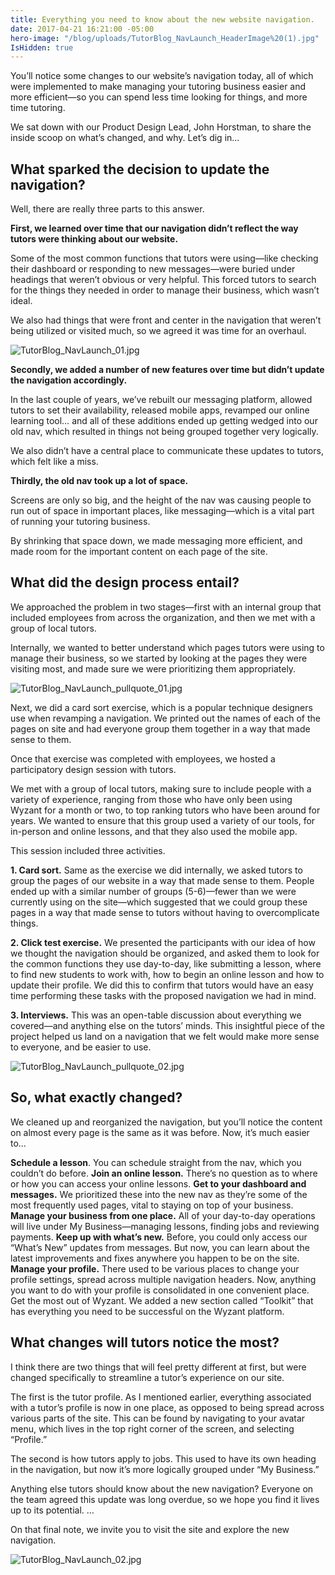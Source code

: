 ```yaml
---
title: Everything you need to know about the new website navigation.
date: 2017-04-21 16:21:00 -05:00
hero-image: "/blog/uploads/TutorBlog_NavLaunch_HeaderImage%20(1).jpg"
IsHidden: true
---
```


You’ll notice some changes to our website’s navigation today, all of which were implemented to make managing your tutoring business easier and more efficient—so you can spend less time looking for things, and more time tutoring.

We sat down with our Product Design Lead, John Horstman, to share the inside scoop on what’s changed, and why. Let’s dig in...

## What sparked the decision to update the navigation?
Well, there are really three parts to this answer. 

**First, we learned over time that our navigation didn’t reflect the way tutors were thinking about our website.**

Some of the most common functions that tutors were using—like checking their dashboard or responding to new messages—were buried under headings that weren’t obvious or very helpful. This forced tutors to search for the things they needed in order to manage their business, which wasn’t ideal.

We also had things that were front and center in the navigation that weren’t being utilized or visited much, so we agreed it was time for an overhaul.

![TutorBlog_NavLaunch_01.jpg](/blog/uploads/TutorBlog_NavLaunch_01.jpg)

**Secondly, we added a number of new features over time but didn’t update the navigation accordingly.**

In the last couple of years, we’ve rebuilt our messaging platform, allowed tutors to set their availability, released mobile apps, revamped our online learning tool… and all of these additions ended up getting wedged into our old nav, which resulted in things not being grouped together very logically. 

We also didn’t have a central place to communicate these updates to tutors, which felt like a miss.

**Thirdly, the old nav took up a lot of space.**

Screens are only so big, and the height of the nav was causing people to run out of space in important places, like messaging—which is a vital part of running your tutoring business. 

By shrinking that space down, we made messaging more efficient, and made room for the important content on each page of the site.

## What did the design process entail?

We approached the problem in two stages—first with an internal group that included employees from across the organization, and then we met with a group of local tutors.

Internally, we wanted to better understand which pages tutors were using to manage their business, so we started by looking at the pages they were visiting most, and made sure we were prioritizing them appropriately. 

![TutorBlog_NavLaunch_pullquote_01.jpg](/blog/uploads/TutorBlog_NavLaunch_pullquote_01.jpg)

Next, we did a card sort exercise, which is a popular technique designers use when revamping a navigation. We printed out the names of each of the pages on site and had everyone group them together in a way that made sense to them. 

Once that exercise was completed with employees, we hosted a participatory design session with tutors. 

We met with a group of local tutors, making sure to include people with a variety of experience, ranging from those who have only been using Wyzant for a month or two, to top ranking tutors who have been around for years. We wanted to ensure that this group used a variety of our tools, for in-person and online lessons, and that they also used the mobile app.

This session included three activities. 

**1. Card sort.** Same as the exercise we did internally, we asked tutors to group the pages of our website in a way that made sense to them. People ended up with a similar number of groups (5-6)—fewer than we were currently using on the site—which suggested that we could group these pages in a way that made sense to tutors without having to overcomplicate things. 

**2. Click test exercise.** We presented the participants with our idea of how we thought the navigation should be organized, and asked them to look for the common functions they use day-to-day, like submitting a lesson, where to find new students to work with, how to begin an online lesson and how to update their profile. We did this to confirm that tutors would have an easy time performing these tasks with the proposed navigation we had in mind.

**3. Interviews.** This was an open-table discussion about everything we covered—and anything else on the tutors’ minds. This insightful piece of the project helped us land on a navigation that we felt would make more sense to everyone, and be easier to use.

![TutorBlog_NavLaunch_pullquote_02.jpg](/blog/uploads/TutorBlog_NavLaunch_pullquote_02.jpg)

## So, what exactly changed?
We cleaned up and reorganized the navigation, but you’ll notice the content on almost every page is the same as it was before. Now, it’s much easier to…

**Schedule a lesson**. You can schedule straight from the nav, which you couldn’t do before.
**Join an online lesson.** There’s no question as to where or how you can access your online lessons.
**Get to your dashboard and messages.** We prioritized these into the new nav as they’re some of the most frequently used pages, vital to staying on top of your business.
**Manage your business from one place.** All of your day-to-day operations will live under My Business—managing lessons, finding jobs and reviewing payments.
**Keep up with what’s new.** Before, you could only access our “What’s New” updates from messages. But now, you can learn about the latest improvements and fixes anywhere you happen to be on the site.
**Manage your profile.** There used to be various places to change your profile settings, spread across multiple navigation headers. Now, anything you want to do with your profile is consolidated in one convenient place.
Get the most out of Wyzant. We added a new section called “Toolkit” that has everything you need to be successful on the Wyzant platform.


## What changes will tutors notice the most?

I think there are two things that will feel pretty different at first, but were changed specifically to streamline a tutor’s experience on our site. 

The first is the tutor profile. As I mentioned earlier, everything associated with a tutor’s profile is now in one place, as opposed to being spread across various parts of the site. This can be found by navigating to your avatar menu, which lives in the top right corner of the screen, and selecting “Profile.”

The second is how tutors apply to jobs. This used to have its own heading in the navigation, but now it’s more logically grouped under “My Business.”

Anything else tutors should know about the new navigation?
Everyone on the team agreed this update was long overdue, so we hope you find it lives up to its potential. 
…

On that final note, we invite you to visit the site and explore the new navigation.

![TutorBlog_NavLaunch_02.jpg](/blog/uploads/TutorBlog_NavLaunch_02.jpg)